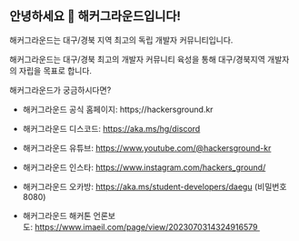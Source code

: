 ## 안녕하세요 👋 해커그라운드입니다!

해커그라운드는 대구/경북 지역 최고의 독립 개발자 커뮤니티입니다.

해커그라운드는 대구/경북 최고의 개발자 커뮤니티 육성을 통해 대구/경북지역 개발자의 자립을 목표로 합니다.

해커그라운드가 궁금하시다면?

* 해커그라운드 공식 홈페이지: https;//hackersground.kr

* 해커그라운드 디스코드: https://aka.ms/hg/discord

* 해커그라운드 유튜브: https://www.youtube.com/@hackersground-kr

* 해커그라운드 인스타: https://www.instagram.com/hackers_ground/

* 해커그라운드 오카방: https://aka.ms/student-developers/daegu (비밀번호 8080)

* 해커그라운드 해커톤 언론보도: https://www.imaeil.com/page/view/2023070314324916579 



<!--

**Here are some ideas to get you started:**

🙋‍♀️ A short introduction - what is your organization all about?
🌈 Contribution guidelines - how can the community get involved?
👩‍💻 Useful resources - where can the community find your docs? Is there anything else the community should know?
🍿 Fun facts - what does your team eat for breakfast?
🧙 Remember, you can do mighty things with the power of [Markdown](https://docs.github.com/github/writing-on-github/getting-started-with-writing-and-formatting-on-github/basic-writing-and-formatting-syntax)
-->
